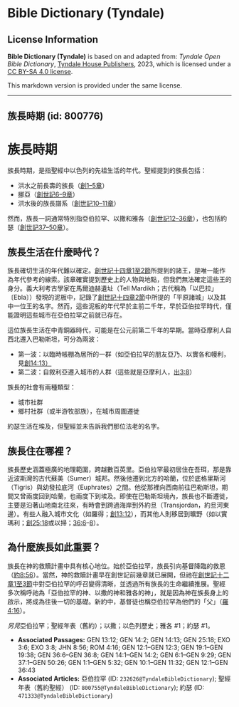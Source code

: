 # Bible Dictionary (Tyndale)

## License Information

**Bible Dictionary (Tyndale)** is based on and adapted from: _Tyndale Open Bible Dictionary_, [Tyndale House Publishers](https://tyndaleopenresources.com/), 2023, which is licensed under a [CC BY-SA 4.0 license](https://creativecommons.org/licenses/by-sa/4.0/legalcode.en).

This markdown version is provided under the same license.



--------------------------------

## 族長時期 (id: 800776)

族長時期
====

族長時期，是指聖經中以色列的先祖生活的年代。聖經提到的族長包括：

* 洪水之前長壽的族長（[創1–5章](https://ref.ly/Gen1:1-Gen5:32)）
* 挪亞（[創世記6–9章](https://ref.ly/Gen6:1-Gen9:29)）
* 洪水後的族長譜系（[創世記10–11章](https://ref.ly/Gen10:1-Gen11:32)）

然而，族長一詞通常特別指亞伯拉罕、以撒和雅各（[創世記12–36章](https://ref.ly/Gen12:1-Gen36:43)），也包括約瑟（[創世記37–50章](https://ref.ly/Gen37:1-Gen50:26)）。

族長生活在什麼時代？
----------

族長確切生活的年代難以確定。[創世記十四章1至2節](https://ref.ly/Gen14:1-Gen14:2)所提到的諸王，是唯一能作為年代參考的線索。該章確實提到歷史上的人物與地點，但我們無法確定這些王的身分。義大利考古學家在馬爾迪赫遺址（Tell Mardikh；古代稱為「以巴拉」〔Ebla〕）發現的泥板中，記錄了[創世記十四章2節](https://ref.ly/Gen14:2)中所提的「平原諸城」以及其中一位王的名字。然而，這些泥板的年代早於主前二千年，早於亞伯拉罕時代，僅能證明這些城市在亞伯拉罕之前就已存在。

這位族長生活在中青銅器時代，可能是在公元前第二千年的早期。當時亞摩利人自西北遷入巴勒斯坦，可分為兩波：

* 第一波：以臨時帳棚為居所的一群（如亞伯拉罕的朋友亞乃、以實各和幔利，見[創14:13）](https://ref.ly/Gen14:13)
* 第二波：自敘利亞遷入城市的人群（這些就是亞摩利人，[出3:8](https://ref.ly/Exod3:8)）

族長的社會有兩種類型：

* 城市社群
* 鄉村社群（或半游牧部族），在城市周圍遷徙

約瑟生活在埃及，但聖經並未告訴我們那位法老的名字。

族長住在哪裡？
-------

族長歷史涵蓋極廣的地理範圍，跨越數百英里。亞伯拉罕最初居住在吾珥，那是靠近波斯灣的古代蘇美（Sumer）城邦。然後他遷到北方的哈蘭，位於底格里斯河（Tigris）與幼發拉底河（Euphrates）之間。他從那裡向西南前往巴勒斯坦，期間又曾兩度回到哈蘭，也兩度下到埃及。即使在巴勒斯坦境內，族長也不斷遷徙，主要是沿著山地南北往來，有時會到跨過海岸到外約旦（Transjordan，約旦河東邊）。有些人融入城市文化（如羅得；[創13:12](https://ref.ly/Gen13:12)），而其他人則移居到曠野（如以實瑪利；[創25:18](https://ref.ly/Gen25:18)或以掃；[36:6](https://ref.ly/Gen36:6-Gen36:8)–[8](https://ref.ly/Gen36:6-Gen36:8)）。

為什麼族長如此重要？
----------

族長在神的救贖計畫中具有核心地位。始於亞伯拉罕，族長引向基督降臨的救恩（[約8:56](https://ref.ly/John8:56)）。當然，神的救贖計畫早在創世記前幾章就已展開，但祂在[創世記十二章1至3節](https://ref.ly/Gen12:1-Gen12:3)中對亞伯拉罕的呼召變得清晰，並透過所有族長的生命繼續推展。聖經多次稱呼祂為「亞伯拉罕的神、以撒的神和雅各的神」，就是因為神在族長身上的啟示，將成為往後一切的基礎。新約中，基督徒也稱亞伯拉罕為他們的「父」（[羅4:16](https://ref.ly/Rom4:16)）。

*另見*亞伯拉罕；聖經年表（舊約）；以撒；以色列歷史；雅各 \#1；約瑟 \#1。

* **Associated Passages:** GEN 13:12; GEN 14:2; GEN 14:13; GEN 25:18; EXO 3:6; EXO 3:8; JHN 8:56; ROM 4:16; GEN 12:1–GEN 12:3; GEN 19:1–GEN 19:38; GEN 36:6–GEN 36:8; GEN 14:1–GEN 14:2; GEN 6:1–GEN 9:29; GEN 37:1–GEN 50:26; GEN 1:1–GEN 5:32; GEN 10:1–GEN 11:32; GEN 12:1–GEN 36:43
* **Associated Articles:** 亞伯拉罕 (ID: `232626@TyndaleBibleDictionary`); 聖經年表（舊約聖經） (ID: `800755@TyndaleBibleDictionary`); 約瑟 (ID: `471333@TyndaleBibleDictionary`)


